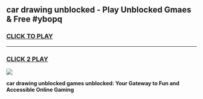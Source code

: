 
## car drawing unblocked - Play Unblocked Gmaes & Free #ybopq
<h3>
<a href="https://news.freeplayer.one?title=car_drawing_unblocked&ref=24F">CLICK TO PLAY</a></h3>
<hr>

<h3>
<a href="https://news.freeplayer.one?title=car_drawing_unblocked&ref=24F">CLICK 2 PLAY</a>
  
</h3>

<a href="https://news.freeplayer.one?title=car_drawing_unblocked&ref=24F/"><img src="https://clearcache.store/games.png"></a>


**car drawing unblocked games unblocked: Your Gateway to Fun and Accessible Online Gaming**

